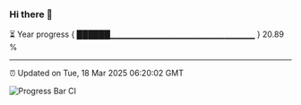 ### Hi there 👋

⏳ Year progress { ██████▁▁▁▁▁▁▁▁▁▁▁▁▁▁▁▁▁▁▁▁▁▁▁▁ } 20.89 %

---

⏰ Updated on Tue, 18 Mar 2025 06:20:02 GMT

![Progress Bar CI](https://github.com/liununu/liununu/workflows/Progress%20Bar%20CI/badge.svg)
